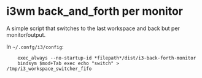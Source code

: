 # i3wm back_and_forth per monitor

A simple script that switches to the last workspace and back but per monitor/output.

In `~/.confg/i3/config`:
```
    exec_always --no-startup-id *filepath*/dist/i3-back-forth-monitor
    bindsym $mod+Tab exec echo "switch" > /tmp/i3_workspace_switcher_fifo
```
